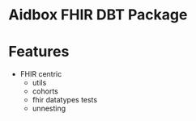 # Aidbox FHIR DBT Package

# Features
- FHIR centric
  - utils
  - cohorts
  - fhir datatypes tests
  - unnesting 